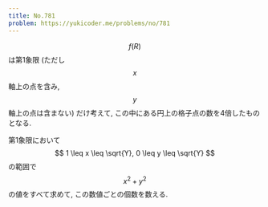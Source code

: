 ```yaml
---
title: No.781
problem: https://yukicoder.me/problems/no/781
---
```

$$ f(R) $$ は第1象限 (ただし $$ x $$ 軸上の点を含み, $$ y $$ 軸上の点は含まない) だけ考えて, この中にある円上の格子点の数を4倍したものとなる.

第1象限において $$ 1 \leq x \leq \sqrt{Y}, 0 \leq y \leq \sqrt{Y} $$ の範囲で $$ x^2+y^2 $$ の値をすべて求めて, この数値ごとの個数を数える.
